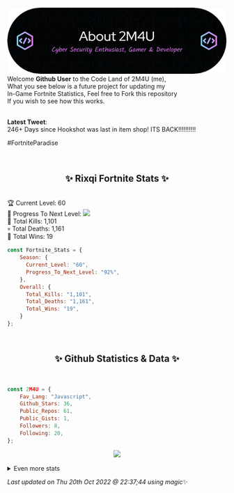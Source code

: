 
  ![Header](./src/github-banner.png)
  <br>
  Welcome **Github User** to the Code Land of 2M4U (me),<br>
  What you see below is a future project for updating my<br>
  In-Game Fortnite Statistics, Feel free to Fork this repository<br>
  If you wish to see how this works.
  <br><br>
  
  <b>Latest Tweet</b>: <br>246+ Days since Hookshot was last in item shop!
ITS BACK!!!!!!!!!!

#FortniteParadise
 
  <br><h2 align="center"> ✨ Rixqi Fortnite Stats ✨</h2><br>
  🏆 Current Level: 60<br>
  🎉 Progress To Next Level: ![](https://geps.dev/progress/92)<br>
  🎯 Total Kills: 1,101<br>
  💀 Total Deaths: 1,161<br>
  👑 Total Wins: 19<br>

```js
const Fortnite_Stats = {
    Season: {    
      Current_Level: "60",
      Progress_To_Next_Level: "92%",
    },
    Overall: {
      Total_Kills: "1,101",
      Total_Deaths: "1,161",
      Total_Wins: "19",
    }
}; 
```


<br><h2 align="center"> ✨ Github Statistics & Data ✨</h2><br>

```js
const 2M4U = {
    Fav_Lang: "Javascript",
    Github_Stars: 36,
    Public_Repos: 61,
    Public_Gists: 1,
    Followers: 8,
    Following: 20,
}; 
```

<p align="center">
<img src="https://github-readme-streak-stats.herokuapp.com/?user=2M4U&theme=tokyonight">
</p>
<details>
  <summary>
      Even more stats
  </summary>
  <p align="center">
    <img src="https://github-profile-trophy.vercel.app/?username=2M4U&theme=dracula">
    <img src="https://github-readme-stats.vercel.app/api?username=2M4U&theme=tokyonight&count_private=true&show_icons=true&include_all_commits=true">
  </p>
</details>

<!-- Last updated on Thu Oct 20 2022 22:37:44 GMT+0000 (Coordinated Universal Time) ;-;-->
<i>Last updated on  Thu 20th Oct 2022 @ 22:37;44 using magic</i>✨